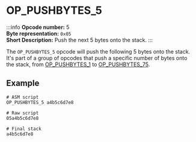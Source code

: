 # OP_PUSHBYTES_5
:::info
**Opcode number:** 5  
**Byte representation:** `0x05`  
**Short Description:** Push the next 5 bytes onto the stack. 
:::

The `OP_PUSHBYTES_5` opcode will push the following 5 bytes onto the stack. It's part of a group of opcodes that push a specific number of bytes onto the stack, from [OP_PUSHBYTES_1](./OP_PUSHBYTES_1.md) to [OP_PUSHBYTES_75](./OP_PUSHBYTES_75.md).

## Example
```shell
# ASM script
OP_PUSHBYTES_5 a4b5c6d7e8

# Raw script
05a4b5c6d7e8

# Final stack
a4b5c6d7e8
```

